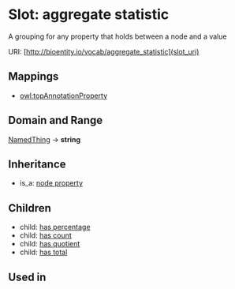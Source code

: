 # Slot: aggregate statistic


A grouping for any property that holds between a node and a value

URI: [http://bioentity.io/vocab/aggregate_statistic](slot_uri)
## Mappings

 * [owl:topAnnotationProperty](http://purl.obolibrary.org/obo/owl_topAnnotationProperty)
## Domain and Range

[NamedThing](NamedThing.md) -> **string**
## Inheritance

 *  is_a: [node property](node_property.md)
## Children

 *  child: [has percentage](has_percentage.md)
 *  child: [has count](has_count.md)
 *  child: [has quotient](has_quotient.md)
 *  child: [has total](has_total.md)
## Used in

